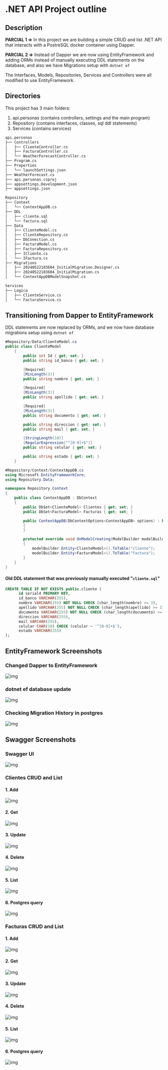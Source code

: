 # .NET API Project outline

## Description
**PARCIAL 1 =>** In this project we are building a simple CRUD and list .NET API that interacts with a PostreSQL docker container using Dapper.

**PARCIAL 2 =>** Instead of Dapper we are now using EntityFramework and adding ORMs instead of manually executing DDL statements on the database, and also we have Migrations setup with ```dotnet ef```

The Interfaces, Models, Repositories, Services and Controllers were all modified to use EntityFramework.

## Directories

This project has 3 main folders:

1. api.personas (contains controllers, settings and the main program)
2. Repository (contains interfaces, classes, sql ddl statements)
3. Services (contains services)

```bash
api.personas
├── Controllers
│   ├── ClienteController.cs
│   ├── FacturaController.cs
│   └── WeatherForecastController.cs
├── Program.cs
├── Properties
│   └── launchSettings.json
├── WeatherForecast.cs
├── api.personas.csproj
├── appsettings.Development.json
├── appsettings.json 
```
  
```bash
Repository
├── Context
│   └── ContextAppDB.cs
├── DDL
│   ├── cliente.sql
│   └── factura.sql
├── Data
│   ├── ClienteModel.cs
│   ├── ClienteRepository.cs
│   ├── DbConection.cs
│   ├── FacturaModel.cs
│   ├── FacturaRepository.cs
│   ├── ICliente.cs
│   └── IFactura.cs
├── Migrations
│   ├── 20240522183604_InitialMigration.Designer.cs
│   ├── 20240522183604_InitialMigration.cs
│   └── ContextAppDBModelSnapshot.cs
```
```bash
Services
├── Logica
│   ├── ClienteService.cs
│   └── FacturaService.cs
```
## Transitioning from Dapper to EntityFramework

DDL statements are now replaced by ORMs, and we now have database migrations setup using ```dotnet ef```

```C#
#Repository/Data/ClienteModel.cs
public class ClienteModel
    {
        public int Id { get; set; }
        public string id_banco { get; set; }

        [Required]
        [MinLength(3)]
        public string nombre { get; set; }

        [Required]
        [MinLength(3)]
        public string apellido { get; set; }

        [Required]
        [MinLength(3)]
        public string documento { get; set; }

        public string direccion { get; set; }
        public string mail { get; set; }

        [StringLength(10)]
        [RegularExpression("^[0-9]+$")]
        public string celular { get; set; }

        public string estado { get; set; }
    }
```
```C#
#Repository/Context/ContextAppDB.cs
using Microsoft.EntityFrameworkCore;
using Repository.Data;

namespace Repository.Context
{
    public class ContextAppDB : DbContext
    {
        public DbSet<ClienteModel> Clientes { get; set; }
        public DbSet<FacturaModel> Facturas { get; set; } 

        public ContextAppDB(DbContextOptions<ContextAppDB> options) : base(options)
        {
        }

        protected override void OnModelCreating(ModelBuilder modelBuilder)
        {
            modelBuilder.Entity<ClienteModel>().ToTable("cliente");
            modelBuilder.Entity<FacturaModel>().ToTable("factura");
        }
    }
}
```

#### Old DDL statement that was previously manually executed "```cliente.sql```"
```sql
CREATE TABLE IF NOT EXISTS public.cliente (
      id serial4 PRIMARY KEY,
      id_banco VARCHAR(255),
      nombre VARCHAR(255) NOT NULL CHECK (char_length(nombre) >= 3),
      apellido VARCHAR(255) NOT NULL CHECK (char_length(apellido) >= 3),
      documento VARCHAR(255) NOT NULL CHECK (char_length(documento) >= 3),
      direccion VARCHAR(255),
      mail VARCHAR(255),
      celular CHAR(10) CHECK (celular ~ '^[0-9]+$'),
      estado VARCHAR(255)
);
```
## EntityFramework Screenshots 
### Changed Dapper to EntityFramework
![img](Swagger_screenshots/ef1.png)

### dotnet ef database update
![img](Swagger_screenshots/ef2.png)

### Checking Migration History in postgres
![img](Swagger_screenshots/ef3.png)
## Swagger Screenshots

### Swagger UI
![img](Swagger_screenshots/swaggerUI.png)

### Clientes CRUD and List

#### 1. Add
![img](Swagger_screenshots/Cadd.png)
#### 2. Get
![img](Swagger_screenshots/Cget.png)
#### 3. Update
![img](Swagger_screenshots/Cupdate.png)
#### 4. Delete
![img](Swagger_screenshots/Cdelete.png)
#### 5. List
![img](Swagger_screenshots/Clist.png)
#### 6. Postgres query
![img](Swagger_screenshots/Cquery.png)

### Facturas CRUD and List

#### 1. Add
![img](Swagger_screenshots/Fadd.png)
#### 2. Get
![img](Swagger_screenshots/Fget.png)
#### 3. Update
![img](Swagger_screenshots/Fupdate.png)
#### 4. Delete
![img](Swagger_screenshots/Fdelete.png)
#### 5. List
![img](Swagger_screenshots/Flist.png)
#### 6. Postgres query
![img](Swagger_screenshots/Fquery.png)
